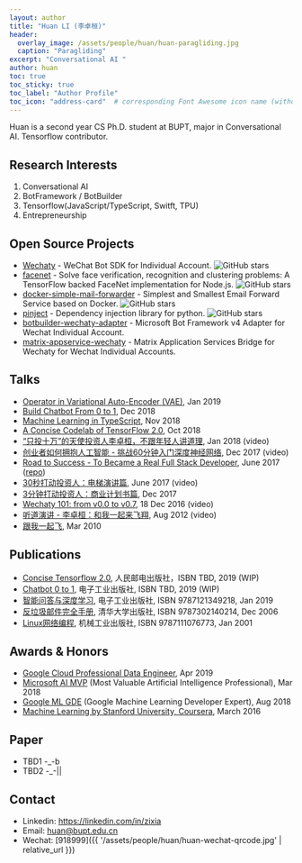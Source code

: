 ```yaml
---
layout: author
title: "Huan LI (李卓桓)"
header:
  overlay_image: /assets/people/huan/huan-paragliding.jpg
  caption: "Paragliding"
excerpt: "Conversational AI "
author: huan
toc: true
toc_sticky: true
toc_label: "Author Profile"
toc_icon: "address-card"  # corresponding Font Awesome icon name (without fa prefix)
---
```


Huan is a second year CS Ph.D. student at BUPT, major in Conversational AI. Tensorflow contributor.

## Research Interests

1. Conversational AI
1. BotFramework / BotBuilder
1. Tensorflow(JavaScript/TypeScript, Switft, TPU)
1. Entrepreneurship

## Open Source Projects

- [Wechaty](https://github.com/chatie/wechaty) - WeChat Bot SDK for Individual Account. ![GitHub stars](https://img.shields.io/github/stars/chatie/wechaty.svg?style=social)
- [facenet](https://github.com/huan/node-facenet) - Solve face verification, recognition and clustering problems: A TensorFlow backed FaceNet implementation for Node.js. ![GitHub stars](https://img.shields.io/github/stars/huan/node-facenet.svg?style=social)
- [docker-simple-mail-forwarder](https://github.com/huan/docker-simple-mail-forwarder) - Simplest and Smallest Email Forward Service based on Docker. ![GitHub stars](https://img.shields.io/github/stars/huan/docker-simple-mail-forwarder.svg?style=social)
- [pinject](https://github.com/google/pinject) -  Dependency injection library for python. ![GitHub stars](https://img.shields.io/github/stars/google/pinject.svg?style=social)
- [botbuilder-wechaty-adapter](https://github.com/huan/botbuilder-wechaty-adapter) - Microsoft Bot Framework v4 Adapter for Wechat Individual Account.
- [matrix-appservice-wechaty](https://github.com/huan/matrix-appservice-wechaty) - Matrix Application Services Bridge for Wechaty for Wechat Individual Accounts.

## Talks

- [Operator in Variational Auto-Encoder (VAE)](https://docs.google.com/presentation/d/17w7gtD26MU2Ay38WXMDY9Ok37S6Mwd4JJ0EMpoq9M0I/edit?usp=sharing), Jan 2019
- [Build Chatbot From 0 to 1](https://docs.google.com/presentation/d/1NUHIyrYyhYuUrfNm2E7D7GtMjfX2Y6EoiNwXhE33iPU/edit?usp=sharing), Dec 2018
- [Machine Learning in TypeScript](https://docs.google.com/presentation/d/10u2hKAz4VjryCYr-oHxcxX4HzFeKOir7lq79ASV6TIA/edit?usp=sharing), Nov 2018
- [A Concise Codelab of TensorFlow 2.0](https://docs.google.com/presentation/d/1fOcbvo8fcfMj-YGt2YSDqSlv-vH4NJ_EZOb9ZLd-0iI/edit?usp=sharing), Oct 2018
- [“只投十万”的天使投资人李卓桓，不跟年轻人讲道理](https://mp.weixin.qq.com/s?__biz=MjM5MDQxOTIyMw==&mid=502834304&idx=1&sn=33ca3a355e446fb63b72df5d1b6b2127), Jan 2018 (video)
- [创业者如何拥抱人工智能 - 挑战60分钟入门深度神经网络](https://blog.zixia.net/2017/12/15/entrepreneur-meet-ai-get-started-with-neural-networks-in-60-minutes.html), Dec 2017 (video)
- [Road to Success - To Became a Real Full Stack Developer](https://docs.google.com/presentation/d/15ZrF5rrqN9ax4LOIEYLHQLitqDBpSIC52Sz5c195K9k/edit?usp=sharing), June 2017 ([repo](https://github.com/bupt/wora-app))
- [30秒打动投资人：电梯演讲篇](https://mp.weixin.qq.com/s?__biz=MjM5MDQxOTIyMw==&mid=502834289&idx=1&sn=f357a3ef14b31d6e2624492120338dbf), June 2017 (video)
- [3分钟打动投资人：商业计划书篇](https://mp.weixin.qq.com/s?__biz=MjM5MDQxOTIyMw==&mid=502834290&idx=1&sn=6ce3f9a22e1b82f51804f8306a95b512), Dec 2017
- [Wechaty 101: from v0.0 to v0.7](https://blog.chatie.io/wechaty-101-presentation/), 18 Dec 2016 (video)
- [听道演讲 - 李卓桓：和我一起来飞翔](https://mp.weixin.qq.com/s?__biz=MjM5MDQxOTIyMw==&mid=10000009&idx=1&sn=4d4adea2700d99f5fb9e90da7ddd812d), Aug 2012 (video)
- [跟我一起飞](https://docs.google.com/presentation/d/1oV8me-DsH_TVgFhFeQQ3axvDID6R1n4Tya64NbClhaQ/edit?usp=sharing), Mar 2010

## Publications

- [Concise Tensorflow 2.0](https://tf.wiki), 人民邮电出版社，ISBN TBD, 2019 (WIP)
- [Chatbot 0 to 1](#chatbot), 电子工业出版社, ISBN TBD, 2019 (WIP)
- [智能问答与深度学习](https://item.jd.com/12479014.html), 电子工业出版社, ISBN 9787121349218, Jan 2019
- [反垃圾邮件完全手册](https://books.google.com/books?id=ng3JODtYRVMC), 清华大学出版社, ISBN 9787302140214, Dec 2006
- [Linux网络编程](https://book.douban.com/subject/1021619/), 机械工业出版社, ISBN 9787111076773, Jan 2001

## Awards & Honors

- [Google Cloud Professional Data Engineer](https://www.credential.net/x609tcmm), Apr 2019
- [Microsoft AI MVP](https://mvp.microsoft.com/en-us/PublicProfile/5003061) (Most Valuable Artificial Intelligence Professional), Mar 2018
- [Google ML GDE](https://developers.google.com/community/experts/directory/) (Google Machine Learning Developer Expert), Aug 2018
- [Machine Learning by Stanford University, Coursera](https://www.coursera.org/account/accomplishments/verify/JY5VH7K6EBGZ), March 2016

## Paper

- TBD1 -_-b
- TBD2 -_-\|\|

## Contact

- Linkedin: <https://linkedin.com/in/zixia>
- Email: <huan@bupt.edu.cn>
- Wechat: [918999]({{ '/assets/people/huan/huan-wechat-qrcode.jpg' | relative_url }})
